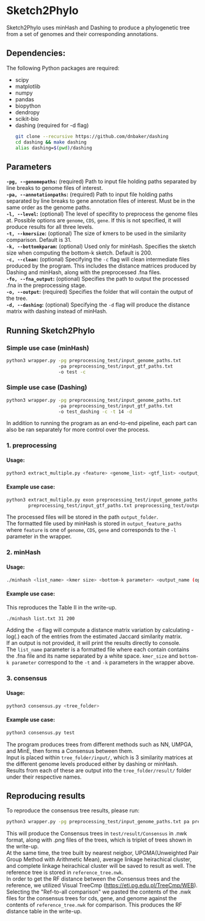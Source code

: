 # Sketch2Phylo
Sketch2Phylo uses minHash and Dashing to produce a phylogenetic tree from a set of genomes and their corresponding annotations.

## Dependencies:
The following Python packages are required:
* scipy
* matplotlib
* numpy 
* pandas
* biopython
* dendropy
* scikit-bio
* dashing (required for -d flag)
  ```bash
  git clone --recursive https://github.com/dnbaker/dashing
  cd dashing && make dashing
  alias dashing=$(pwd)/dashing
  ```

## Parameters
**`-pg, --genomepaths`:** (required) Path to input file holding paths separated by line breaks to genome files of interest. \
**`-pa, --annotationpaths`:** (required) Path to input file holding paths separated by line breaks to gene annotation files of interest. Must be in the same order as the genome paths. \
**`-l, --level`:** (optional) The level of specifity to preprocess the genome files at. Possible options are `genome`, `CDS`, `gene`. If this is not specified, it will produce results for all three levels. \
**`-t, --kmersize`:** (optional) The size of kmers to be used in the similarity comparison. Default is 31.\
**`-k, --bottomkparam`:** (optional) Used only for minHash. Specifies the sketch size when computing the bottom-k sketch. Default is 200. \
**`-c, --clean`:** (optional) Specifying the `-c` flag will clean intermediate files produced by the program. This includes the distance matrices produced by Dashing and minHash, along with the preprocessed .fna files.\
**`-fo, --fna_output`:** (optional) Specifies the path to output the processed .fna in the preprocessing stage. \
**`-o, --output`:** (required) Specifies the folder that will contain the output of the tree. \
**`-d, --dashing`:** (optional) Specifying the `-d` flag will produce the distance matrix with dashing instead of minHash.

## Running Sketch2Phylo
### Simple use case (minHash)
```bash
python3 wrapper.py -pg preprocessing_test/input_genome_paths.txt 
                   -pa preprocessing_test/input_gtf_paths.txt 
                   -o test -c
```
### Simple use case (Dashing)
```bash
python3 wrapper.py -pg preprocessing_test/input_genome_paths.txt
                   -pa preprocessing_test/input_gtf_paths.txt 
                   -o test_dashing -c -t 14 -d
```
In addition to running the program as an end-to-end pipeline, each part can also be ran separately for more control over the process.
### 1. preprocessing
#### Usage:
```bash
python3 extract_multiple.py <feature> <genome_list> <gtf_list> <output_folder>
```
#### Example use case:
```bash
python3 extract_multiple.py exon preprocessing_test/input_genome_paths.txt 
        preprocessing_test/input_gtf_paths.txt preprocessing_test/output_exons
```

The processed files will be stored in the path `output_folder`. \
The formatted file used by minHash is stored in `output_feature_paths` where `feature` is one of `genome`, `CDS`, `gene` and corresponds to the `-l` parameter in the wrapper.

### 2. minHash
#### Usage:
```bash
./minhash <list_name> <kmer size> <bottom-k parameter> <output_name (optional)> <-d (optional)>
```
#### Example use case:
This reproduces the Table II in the write-up.

```bash
./minhash list.txt 31 200
```

Adding the `-d` flag will compute a distance matrix variation by calculating -log(.) each of the entries from the estimated Jaccard similarity matrix. \
If an output is not provided, it will print the results directly to console. \
The `list_name` parameter is a formatted file where each contain contains the .fna file and its name separated by a white space. 
`kmer_size` and `bottom-k parameter` correspond to the `-t` and `-k` parameters in the wrapper above. 

### 3. consensus
#### Usage:
```bash
python3 consensus.py <tree_folder>
```
#### Example use case:
```bash
python3 consensus.py test
```

The program produces trees from different methods such as NN, UMPGA, and MinE, then forms a Consensus between them.\
Input is placed within `tree_folder/input/`, which is 3 similarity matrices at the different genome levels produced either by dashing or minHash. \
Results from each of these are output into the `tree_folder/result/` folder under their respective names.

## Reproducing results
To reproduce the consensus tree results, please run:
```bash
python3 wrapper.py -pg preprocessing_test/input_genome_paths.txt pa preprocessing_test/input_gtf_paths.txt -o test -c -t 14
```
This will produce the Consensus trees in `test/result/Consensus` in .nwk format, along with .png files of the trees, which is triplet of trees shown in the write-up. \
At the same time, the tree built by nearest neigbor, UPGMA(Unweighted Pair Group Method with Arithmetic Mean), average linkage heirachical cluster, and complete linkage heirachical cluster will be saved to result as well.
The reference tree is stored in `reference_tree.nwk`. \
In order to get the RF distance between the Consensus trees and the reference, we utilized Visual TreeCmp (https://eti.pg.edu.pl/TreeCmp/WEB). \
Selecting the "Ref-to-all comparison" we pasted the contents of the .nwk files for the consensus trees for cds, gene, and genome against the contents of `reference_tree.nwk` for comparison. This produces the RF distance table in the write-up.
